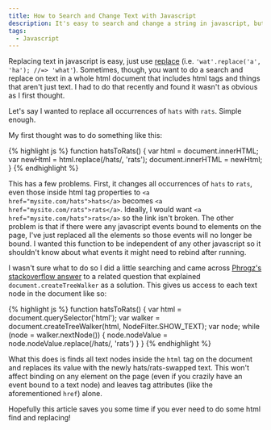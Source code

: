 ```yaml
---
title: How to Search and Change Text with Javascript
description: It's easy to search and change a string in javascript, but it can be confusing to change text on a whole html page without affecting any bound javascript or non-text html.
tags:
  - Javascript
---
```


Replacing text in javascript is easy, just use [replace](https://developer.mozilla.org/en-US/docs/Web/JavaScript/Reference/Global_Objects/String/replace) (i.e. `'wat'.replace('a', 'ha'); //=> 'what'`). Sometimes, though, you want to do a search and replace on text in a whole html document that includes html tags and things that aren't just text. I had to do that recently and found it wasn't as obvious as I first thought.

Let's say I wanted to replace all occurrences of `hats` with `rats`. Simple enough.

My first thought was to do something like this:

{% highlight js %}
function hatsToRats() {
  var html = document.innerHTML;
  var newHtml = html.replace(/hats/, 'rats');
  document.innerHTML = newHtml;
}
{% endhighlight %}

This has a few problems. First, it changes all occurrences of `hats` to `rats`, even those inside html tag properties to `<a href="mysite.com/hats">hats</a>` becomes `<a href="mysite.com/rats">rats</a>`. Ideally, I would want `<a href="mysite.com/hats">rats</a>` so the link isn't broken. The other problem is that if there were any javascript events bound to elements on the page, I've just replaced all the elements so those events will no longer be bound. I wanted this function to be independent of any other javascript so it shouldn't know about what events it might need to rebind after running.

I wasn't sure what to do so I did a little searching and came across [Phrogz's stackoverflow answer](http://stackoverflow.com/a/10730777/3945932) to a related question that explained `document.createTreeWalker` as a solution. This gives us access to each text node in the document like so:

{% highlight js %}
function hatsToRats() {
  var html = document.querySelector('html');
  var walker = document.createTreeWalker(html, NodeFilter.SHOW_TEXT);
  var node;
  while (node = walker.nextNode()) {
    node.nodeValue = node.nodeValue.replace(/hats/, 'rats')
  }
}
{% endhighlight %}

What this does is finds all text nodes inside the `html` tag on the document and replaces its value with the newly hats/rats-swapped text. This won't affect binding on any element on the page (even if you crazily have an event bound to a text node) and leaves tag attributes (like the aforementioned `href`) alone.

Hopefully this article saves you some time if you ever need to do some html find and replacing!
